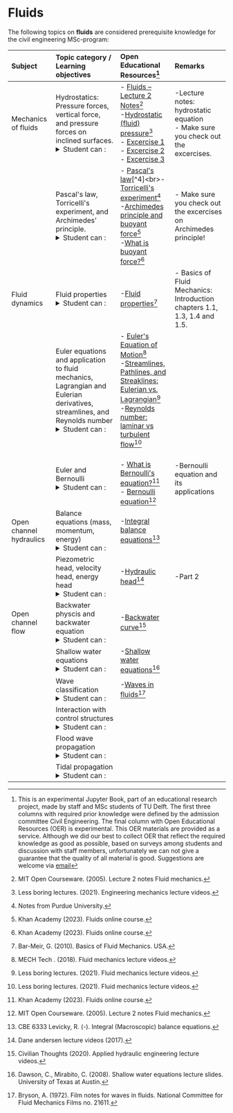 # Fluids

The following topics on **fluids** are considered prerequisite knowledge for the civil engineering MSc-program:

|Subject|Topic category / Learning objectives   |Open Educational Resources[^1]|Remarks |
|:------|:-------------|:------------------|:---------------------------|
| Mechanics of fluids                     | Hydrostatics: Pressure forces, vertical force, and pressure forces on inclined surfaces. <details><summary>Student can :</summary> <br>- Make calculations of pressures, piezometric levels and horizontal and vertical forces on walls in a stationary fluid</details>                                                                                                            |- [Fluids – Lecture 2 Notes](https://ocw.mit.edu/courses/16-01-unified-engineering-i-ii-iii-iv-fall-2005-spring-2006/resources/f02_fall/)[^2]<br>-[Hydrostatic (fluid) pressure](https://www.youtube.com/watch?v=3MvRpp7WnK0)[^3]<br>- [Excercise 1](https://www.youtube.com/watch?v=Z5sUK5yhnUU)<br>- [Excercise 2](https://www.youtube.com/watch?v=iLUyhccW-Xs)<br>- [Excercise 3](https://www.youtube.com/watch?v=taEJ3vPEwMk)                                 |-Lecture notes: hydrostatic equation <br>- Make sure you check out the excercises.
|                     | Pascal's law, Torricelli's experiment, and Archimedes’ principle.<details><summary>Student can :</summary> <br>- Determine the pressure exerted by a fluid <br>- Determine the time to fill or empty a barrel using Bernoulli to come to Torricelli equation.<br>- Determine the bouyant force in a fluid. </details       >                                                                                                     |- [Pascal's law](https://www.grc.nasa.gov/www/k-12/WindTunnel/Activities/Pascals_principle.html#:~:text=Pascal's%20law%20states%20that%20when,other%20point%20in%20the%20container.)[^4]<br>-[Torricelli's experiment](http://chemed.chem.purdue.edu/genchem/history/torricelli.html)[^5]<br>-[Archimedes principle and buoyant force](https://www.khanacademy.org/science/physics/fluids/buoyant-force-and-archimedes-principle/v/fluids-part-5)[^6]<br>-[What is buoyant force?](https://www.khanacademy.org/science/physics/fluids/buoyant-force-and-archimedes-principle/a/buoyant-force-and-archimedes-principle-article)[^6]                                 |- Make sure you check out the excercises on Archimedes principle!
| Fluid dynamics      | Fluid properties<details><summary>Student can :</summary> <br>- Indicate how water differs from other (liquid) substances and how the liquid properties influence the flow, using dimensionless key figures</details>   |-[Fluid properties](https://priodeep.weebly.com/uploads/6/5/4/9/65495087/[genick_bar%E2%80%93meir]_basics_of_fluid_mechanics_bookzz.org_.pdf)[^7]   | - Basics of Fluid Mechanics: Introduction chapters 1.1, 1.3, 1.4 and 1.5.
|                   | Euler equations and application to fluid mechanics, Lagrangian and Eulerian derivatives, streamlines, and Reynolds number  <details><summary>Student can :</summary> <br>- Understand and analyze the trajectory of a water particle, streamlines and streamtubes and also determine the spatial derivatives of these in a natural coordinate system and in a Cartesian coordinate system, <br>- Determine the relationship between pressure (differences) and speed (changes) of a water particle</details>                                                                                                            |- [Euler's Equation of Motion](https://www.youtube.com/watch?v=6YjGzIhoq2k&t=63s)[^8]<br>-[Streamlines, Pathlines, and Streaklines: Eulerian vs. Lagrangian](https://www.youtube.com/watch?v=AGve4RZ4zjw)[^9]<br>-[Reynolds number: laminar vs turbulent flow](https://www.youtube.com/watch?v=NenlNon6ODw)[^9]                                 |
|                    | Euler and Bernoulli<details><summary>Student can :</summary>  - Apply the Euler and Bernoulli equation in the correct context and known the assumptions related to the use of these equations. </details>                                                                                                            |<br>- [What is Bernoulli's equation?](https://www.khanacademy.org/science/physics/fluids/fluid-dynamics/a/what-is-bernoullis-equation)[^6]<br>- [Bernoulli equation](https://ocw.mit.edu/courses/16-01-unified-engineering-i-ii-iii-iv-fall-2005-spring-2006/resources/f13_fall/)[^2]                               |-Bernoulli equation and its applications
| Open channel hydraulics                    | Balance equations (mass, momentum, energy)<details><summary>Student can :</summary> <br>- Calculate forces and energy dissipation during cross-sectional changes in open channels and pipes, but also for situations involving siphons, pumps and turbines.</details>                                                                                                            |-[Integral balance equations](https://research.engineering.nyu.edu/~rlevicky/Files/Other/Handout5_6333.pdf)[^10]<br>                                 |
|                    | Piezometric head, velocity head, energy head <details><summary>Student can :</summary> - Calculate water levels and flow velocities for stationary flow in pipes and open watercourses with abrupt changes in cross-section (spillways, underspouts, etc.) </details>                                                                                                           |-[Hydraulic head](https://www.youtube.com/watch?v=zXhqDc8Vves)[^11]                                 |-Part 2                                 |-Part 2
| Open channel flow                   | Backwater physcis and backwater equation <details><summary>Student can :</summary>  - Determine backwater curves in open channels using the concepts of critical and equilibrium depth. <br>- Determine the effects of local changes (eg: discharge withdrawal, culverts, bridges) on the backwater curves in an open channel. </details>                                                                                                           |-[Backwater curve](https://www.youtube.com/watch?v=nqxfQCcfnR0)[^12]                                |
|                    | Shallow water equations <details><summary>Student can :</summary>  - Understand and apply the shallow water equations to model and analyze fluid flow in shallow water systems. </details>                                                                                                           |-[Shallow water equations](https://users.oden.utexas.edu/~arbogast/cam397/dawson_v2.pdf)[^13]                                 |
|                    | Wave classification <details><summary>Student can :</summary>- Use the principles of wave theory, predict wave conditions based on wind and propagation in open water. </details>                                                                                                          |-[Waves in fluids](https://web.mit.edu/hml/ncfmf/14WF.pdf)[^14]                                 |
|                    | Interaction with control structures  <details><summary>Student can :</summary> - Describe and interpret the flow pattern around rigid bodies (such as bridge pillars or buildings), using the Reynolds number and the concepts of boundary layer, detachment and wake formation. <br>- Calculate the forces on rigid bodies in a current (bridge pier, building).  </details>                                                                                                         |                                 |
|                    | Flood wave propagation  <details><summary>Student can :</summary>  - Comprehend and model flood wave propagation, demonstrating the ability to analyze the movement and behavior of flood waves in different hydrological scenarios. </details>                                                                                                         |                                 |
|                    | Tidal propagation <details><summary>Student can :</summary> - Analyze and predict tidal propagation, showcasing the ability to understand the movement and behavior of tidal waves in various coastal and marine environments. </details>                                                                                                         |                                 |

[^1]: This is an experimental Jupyter Book, part of an educational research project, made by staff and MSc students of TU Delft. The first three columns with required prior knowledge were defined by the admission committee Civil Engineering. The final column with Open Educational Resources (OER) is experimental. This OER materials are provided as a service. Although we did our best to collect OER that reflect the required knowledge as good as possible, based on surveys among students and discussion with staff members, unfortunately we can not give a guarantee that the quality of all material is good. Suggestions are welcome via [email](mailto:h.r.schipper@tudelft.nl?subject=pre-for-cem-suggestions)
[^2]: MIT Open Courseware. (2005). Lecture 2 notes Fluid mechanics.
[^3]: Less boring lectures. (2021). Engineering mechanics lecture videos.
[^4]: Hodanbosi, C. (1996). Pascal's principle and hydraulics. NASA.
[^5]: Notes from Purdue University.
[^6]: Khan Academy (2023). Fluids online course.
[^7]: Bar-Meir, G. (2010). Basics of Fluid Mechanics. USA.
[^8]: MECH Tech . (2018). Fluid mechanics lecture videos.
[^9]: Less boring lectures. (2021). Fluid mechanics lecture videos.
[^10]: CBE 6333 Levicky, R. (-). Integral (Macroscopic) balance equations.
[^11]: Dane andersen lecture videos (2017).
[^12]: Civilian Thoughts (2020). Applied hydraulic engineering lecture videos.
[^13]: Dawson, C., Mirabito, C. (2008). Shallow water equations lecture slides. University of Texas at Austin.
[^14]: Bryson, A. (1972). Film notes for waves in fluids. National Committee for Fluid Mechanics Films no. 21611.
